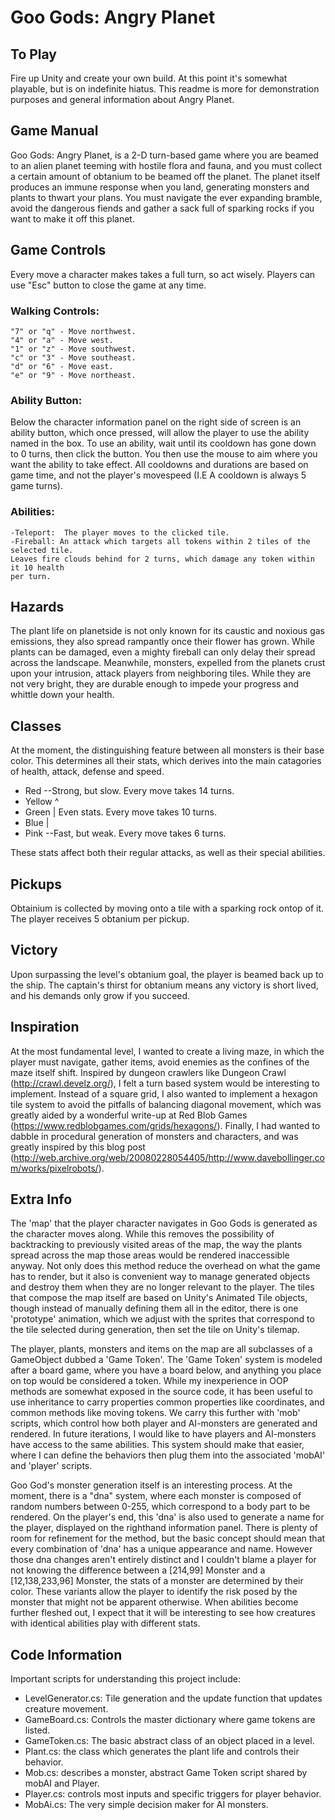 # Goo Gods: Angry Planet

## To Play
Fire up Unity and create your own build.  At this point it's somewhat playable, but is on indefinite hiatus.  This readme is more for demonstration purposes and
general information about Angry Planet.

## Game Manual

Goo Gods: Angry Planet, is a 2-D turn-based game where you are beamed to an alien planet teeming with hostile flora and fauna, and you must collect a certain amount of obtanium to be beamed off the planet. The planet itself produces an immune response when you land, generating monsters and plants to thwart your plans. You must navigate the ever expanding bramble, avoid the dangerous fiends and gather a sack full of sparking rocks if you want to make it off this planet.

## Game Controls

Every move a character makes takes a full turn, so act wisely. Players can use "Esc" button to close the game at any time.

### Walking Controls:
    "7" or "q" - Move northwest.
    "4" or "a" - Move west.
    "1" or "z" - Move southwest.
    "c" or "3" - Move southeast.
    "d" or "6" - Move east.
    "e" or "9" - Move northeast.

### Ability Button:

Below the character information panel on the right side of screen is an ability button, which once pressed, will allow the player to use the ability named in the box. To use an ability, wait until its cooldown has gone down to 0 turns, then click the button. You then use the mouse to aim where you want the ability to take effect. All cooldowns and durations are based on game time, and not the player's movespeed (I.E A cooldown is always 5 game turns).

### Abilities:
    -Teleport:  The player moves to the clicked tile.
    -Fireball: An attack which targets all tokens within 2 tiles of the selected tile.
    Leaves fire clouds behind for 2 turns, which damage any token within it 10 health
    per turn.

## Hazards

The plant life on planetside is not only known for its caustic and noxious gas emissions, they also spread rampantly once their flower has grown. While plants can be damaged, even a mighty fireball can only delay their spread across the landscape. Meanwhile, monsters, expelled from the planets crust upon your intrusion, attack players from neighboring tiles. While they are not very bright, they are durable enough to impede your progress and whittle down your health.

## Classes

At the moment, the distinguishing feature between all monsters is their base color. This determines all their stats, which derives into the main catagories of health, attack, defense and speed.

* Red --Strong, but slow. Every move takes 14 turns.
* Yellow ^
* Green | Even stats. Every move takes 10 turns.
* Blue |
* Pink --Fast, but weak. Every move takes 6 turns.

These stats affect both their regular attacks, as well as their special abilities.

## Pickups

Obtainium is collected by moving onto a tile with a sparking rock ontop of it. The player receives 5 obtanium per pickup.

## Victory

Upon surpassing the level's obtanium goal, the player is beamed back up to the ship. The captain's thirst for obtanium means any victory is short lived, and his demands only grow if you succeed.

## Inspiration

At the most fundamental level, I wanted to create a living maze, in which the player must navigate, gather items, avoid enemies as the confines of the maze itself shift. Inspired by dungeon crawlers like Dungeon Crawl (http://crawl.develz.org/), I felt a turn based system would be interesting to implement. Instead of a square grid, I also wanted to implement a hexagon tile system to avoid the pitfalls of balancing diagonal movement, which was greatly aided by a wonderful write-up at Red Blob Games (https://www.redblobgames.com/grids/hexagons/). Finally, I had wanted to dabble in procedural generation of monsters and characters, and was greatly inspired by this blog post (http://web.archive.org/web/20080228054405/http://www.davebollinger.com/works/pixelrobots/).

## Extra Info
The 'map' that the player character navigates in Goo Gods is generated as the character moves along.
While this removes the possibility of backtracking to previously visited areas of the map, the way the plants spread across the map those areas would be rendered inaccessible anyway. Not only does this method reduce the overhead on what the game has to render, but it also is convenient way to manage generated objects and destroy them when they are no longer relevant to the player. The tiles that compose the map itself are based on Unity's Animated Tile objects, though instead of manually defining them all in the editor, there is one 'prototype' animation, which we adjust with the sprites that correspond to the tile selected during generation, then set the tile on Unity's tilemap.

The player, plants, monsters and items on the map are all subclasses of a GameObject dubbed a 'Game Token'. The 'Game Token' system is modeled after a board game, where you have a board below, and anything you place on top would be considered a token. While my inexperience in OOP methods are somewhat exposed in the source code, it has been useful to use inheritance to carry properties common properties like coordinates, and common methods like moving tokens. We carry this further with 'mob' scripts, which control how both player and AI-monsters are generated and rendered. In future iterations, I would like to have players and AI-monsters have access to the same abilities. This system should make that easier, where I can define the behaviors then plug them into the associated 'mobAI' and 'player' scripts.

Goo God's monster generation itself is an interesting process. At the moment, there is a "dna" system, where each monster is composed of random numbers between 0-255, which correspond to a body part to be rendered. On the player's end, this 'dna' is also used to generate a name for the player, displayed on the righthand information panel. There is plenty of room for refinement for the method, but the basic concept should mean that every combination of 'dna' has a unique appearance and name. However those dna changes aren't entirely distinct and I couldn't blame a player for not knowing the difference between a [214,99] Monster and a [12,138,233,96] Monster, the stats of a monster are determined by their color. These variants allow the player to identify the risk posed by the monster that might not be apparent otherwise. When abilities become further fleshed out, I expect that it will be interesting to see how creatures with identical abilities play with different stats.

## Code Information

Important scripts for understanding this project include:

* LevelGenerator.cs: Tile generation and the update function that updates creature movement.
* GameBoard.cs: Controls the master dictionary where game tokens are listed.
* GameToken.cs: The basic abstract class of an object placed in a level.
* Plant.cs: the class which generates the plant life and controls their behavior.
* Mob.cs: describes a monster, abstract Game Token script shared by mobAI and Player.
* Player.cs: controls most inputs and specific triggers for player behavior.
* MobAi.cs: The very simple decision maker for AI monsters.
